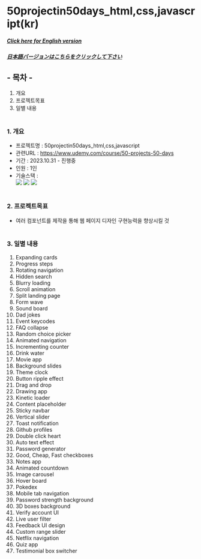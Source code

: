 # 50projectin50days_html,css,javascript(kr)

##### [Click here for English version](README_EN.md)

##### [日本語バージョンはこちらをクリックして下さい](README_JP.md)

## - 목차 -

1. 개요
2. 프로젝트목표
3. 일별 내용
   </br>
   </br>

### 1. 개요

- 프로젝트명 : 50projectin50days_html,css,javascript
- 관련URL : https://www.udemy.com/course/50-projects-50-days
- 기간 : 2023.10.31 - 진행중
- 인원 : 1인
- 기술스택 : </br>
  <img src="https://img.shields.io/badge/HTML5-E34F26?style=for-the-badge&logo=HTML5&logoColor=white">
  <img src="https://img.shields.io/badge/CSS3-1572B6?style=for-the-badge&logo=CSS3&logoColor=white">
  <img src="https://img.shields.io/badge/Javascript-F7DF1E?style=for-the-badge&logo=Javascript&logoColor=white">
  </br>
  </br>

### 2. 프로젝트목표

- 여러 컴포넌트를 제작을 통해 웹 페이지 디자인 구현능력을 향상시킬 것
  </br>
  </br>

### 3. 일별 내용

1. Expanding cards
2. Progress steps
3. Rotating navigation
4. Hidden search
5. Blurry loading
6. Scroll animation
7. Split landing page
8. Form wave
9. Sound board
10. Dad jokes
11. Event keycodes
12. FAQ collapse
13. Random choice picker
14. Animated navigation
15. Incrementing counter
16. Drink water
17. Movie app
18. Background slides
19. Theme clock
20. Button ripple effect
21. Drag and drop
22. Drawing app
23. Kinetic loader
24. Content placeholder
25. Sticky navbar
26. Vertical slider
27. Toast notification
28. Github profiles
29. Double click heart
30. Auto text effect
31. Password generator
32. Good, Cheap, Fast checkboxes
33. Notes app
34. Animated countdown
35. Image carousel
36. Hover board
37. Pokedex
38. Mobile tab navigation
39. Password strength background
40. 3D boxes background
41. Verify account UI
42. Live user filter
43. Feedback UI design
44. Custom range slider
45. Netflix navigation
46. Quiz app
47. Testimonial box switcher
